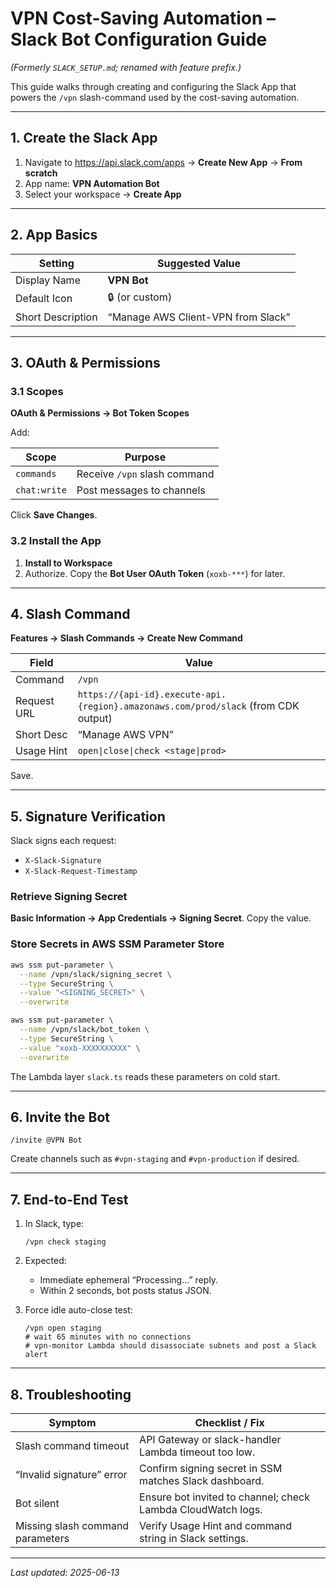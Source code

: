 # VPN Cost-Saving Automation – **Slack Bot Configuration Guide**

*(Formerly `SLACK_SETUP.md`; renamed with feature prefix.)*

This guide walks through creating and configuring the Slack App that powers the `/vpn` slash-command used by the cost-saving automation.

---

## 1. Create the Slack App

1. Navigate to <https://api.slack.com/apps> → **Create New App** → **From scratch**  
2. App name: **VPN Automation Bot**  
3. Select your workspace → **Create App**

---

## 2. App Basics

| Setting           | Suggested Value                                  |
| ----------------- | ------------------------------------------------ |
| Display Name      | **VPN Bot**                                      |
| Default Icon      | 🔒 (or custom)                                   |
| Short Description | “Manage AWS Client-VPN from Slack”               |

---

## 3. OAuth & Permissions

### 3.1 Scopes

**OAuth & Permissions → Bot Token Scopes**

Add:

| Scope        | Purpose                      |
| ------------ | ---------------------------- |
| `commands`   | Receive `/vpn` slash command |
| `chat:write` | Post messages to channels    |

Click **Save Changes**.

### 3.2 Install the App

1. **Install to Workspace**  
2. Authorize. Copy the **Bot User OAuth Token** (`xoxb-***`) for later.

---

## 4. Slash Command

**Features → Slash Commands → Create New Command**

| Field        | Value                                                            |
| ------------ | ---------------------------------------------------------------- |
| Command      | `/vpn`                                                           |
| Request URL  | `https://{api-id}.execute-api.{region}.amazonaws.com/prod/slack` (from CDK output) |
| Short Desc   | “Manage AWS VPN”                                                 |
| Usage Hint   | <code>open&#124;close&#124;check &lt;stage&#124;prod&gt;</code>  |

Save.

---

## 5. Signature Verification

Slack signs each request:

- `X-Slack-Signature`
- `X-Slack-Request-Timestamp`

### Retrieve Signing Secret

**Basic Information → App Credentials → Signing Secret**. Copy the value.

### Store Secrets in AWS SSM Parameter Store

```bash
aws ssm put-parameter \
  --name /vpn/slack/signing_secret \
  --type SecureString \
  --value "<SIGNING_SECRET>" \
  --overwrite

aws ssm put-parameter \
  --name /vpn/slack/bot_token \
  --type SecureString \
  --value "xoxb-XXXXXXXXXX" \
  --overwrite
```

The Lambda layer `slack.ts` reads these parameters on cold start.

---

## 6. Invite the Bot

```slack
/invite @VPN Bot
```

Create channels such as `#vpn-staging` and `#vpn-production` if desired.

---

## 7. End-to-End Test

1. In Slack, type:

   ```
   /vpn check staging
   ```

2. Expected:

   - Immediate ephemeral “Processing…” reply.
   - Within 2 seconds, bot posts status JSON.
3. Force idle auto-close test:

   ```
   /vpn open staging
   # wait 65 minutes with no connections
   # vpn-monitor Lambda should disassociate subnets and post a Slack alert
   ```

---

## 8. Troubleshooting

| Symptom                           | Checklist / Fix                                           |
| -------------------------------- | --------------------------------------------------------- |
| Slash command timeout             | API Gateway or slack-handler Lambda timeout too low.      |
| “Invalid signature” error         | Confirm signing secret in SSM matches Slack dashboard.    |
| Bot silent                        | Ensure bot invited to channel; check Lambda CloudWatch logs. |
| Missing slash command parameters  | Verify Usage Hint and command string in Slack settings.   |

---

_Last updated: 2025-06-13_

